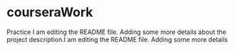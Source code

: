 # courseraWork
Practice
I am editing the README file. Adding some more details about the project description.I am editing the README file. Adding some more details 
